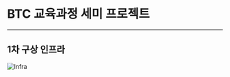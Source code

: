 # BTC 교육과정 세미 프로젝트
----
## 1차 구상 인프라

![Infra](https://user-images.githubusercontent.com/59479926/187110807-5743610e-eb80-4ce3-aed4-6ad4ffe2efa6.png)
